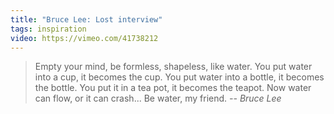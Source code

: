 ```yaml
---
title: "Bruce Lee: Lost interview"
tags: inspiration
video: https://vimeo.com/41738212
---
```


> Empty your mind, be formless, shapeless, like water. You put water into a cup, it becomes the cup. You put water into a bottle, it becomes the bottle. You put it in a tea pot, it becomes the teapot. Now water can flow, or it can crash... Be water, my friend.
> <cite>-- Bruce Lee</cite>